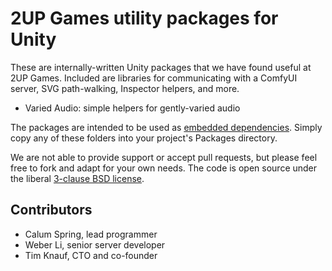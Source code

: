 # 2UP Games utility packages for Unity

These are internally-written Unity packages that we have found useful at 2UP Games. Included are libraries for communicating with a ComfyUI server, SVG path-walking, Inspector helpers, and more.

* Varied Audio: simple helpers for gently-varied audio

The packages are intended to be used as [embedded dependencies](https://docs.unity3d.com/Manual/upm-embed.html#embed-create). Simply copy any of these folders into your project's Packages directory.

We are not able to provide support or accept pull requests, but please feel free to fork and adapt for your own needs. The code is open source under the liberal [3-clause BSD license](https://opensource.org/license/bsd-3-clause).

## Contributors

* Calum Spring, lead programmer
* Weber Li, senior server developer
* Tim Knauf, CTO and co-founder
